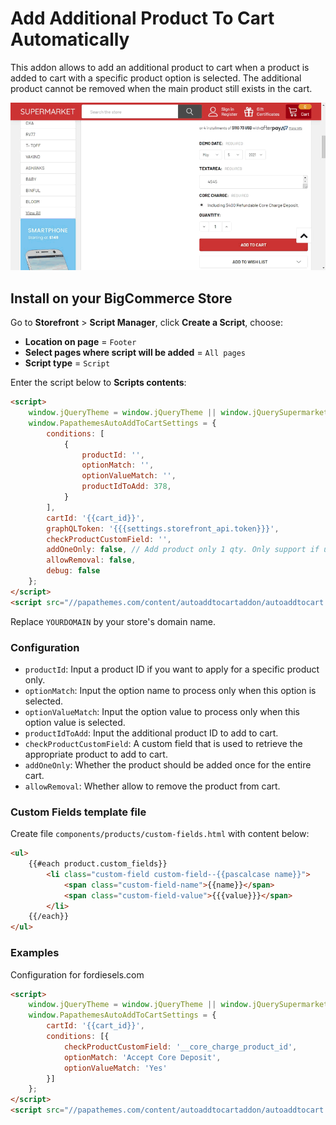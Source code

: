 # Add Additional Product To Cart Automatically

This addon allows to add an additional product to cart when a product is added to cart with a specific product option is selected. The additional product cannot be removed when the main product still exists in the cart.

![auto-add-product-to-cart-demo](img/auto-add-product-to-cart-demo.gif)



## Install on your BigCommerce Store


Go to **Storefront** > **Script Manager**, click **Create a Script**, choose:

- **Location on page** = `Footer`
- **Select pages where script will be added** = `All pages`
- **Script type** = `Script`

Enter the script below to **Scripts contents**: 

```html
<script>
    window.jQueryTheme = window.jQueryTheme || window.jQuerySupermarket || window.jQuery;
    window.PapathemesAutoAddToCartSettings = {
        conditions: [
            {
                productId: '',
                optionMatch: '',
                optionValueMatch: '',
                productIdToAdd: 378,
            }
        ],
        cartId: '{{cart_id}}',
        graphQLToken: '{{{settings.storefront_api.token}}}',
        checkProductCustomField: '',
        addOneOnly: false, // Add product only 1 qty. Only support if using GraphQL.
        allowRemoval: false,
        debug: false
    };
</script>
<script src="//papathemes.com/content/autoaddtocartaddon/autoaddtocart.YOURDOMAIN.js" async></script>
```

Replace `YOURDOMAIN` by your store's domain name.


### Configuration

- `productId`: Input a product ID if you want to apply for a specific product only.
- `optionMatch`: Input the option name to process only when this option is selected.
- `optionValueMatch`: Input the option value to process only when this option value is selected.
- `productIdToAdd`: Input the additional product ID to add to cart.
- `checkProductCustomField`: A custom field that is used to retrieve the appropriate product to add to cart.
- `addOneOnly`: Whether the product should be added once for the entire cart.
- `allowRemoval`: Whether allow to remove the product from cart.

### Custom Fields template file

Create file `components/products/custom-fields.html` with content below:

```html
<ul>
    {{#each product.custom_fields}}
        <li class="custom-field custom-field--{{pascalcase name}}">
            <span class="custom-field-name">{{name}}</span>
            <span class="custom-field-value">{{{value}}}</span>
        </li>
    {{/each}}
</ul>
```

### Examples

Configuration for fordiesels.com
```html
<script>
    window.jQueryTheme = window.jQueryTheme || window.jQuerySupermarket || window.jQuery;
    window.PapathemesAutoAddToCartSettings = {
        cartId: '{{cart_id}}',
        conditions: [{
            checkProductCustomField: '__core_charge_product_id',
            optionMatch: 'Accept Core Deposit',
            optionValueMatch: 'Yes'
        }]
    };
</script>
<script src="//papathemes.com/content/autoaddtocartaddon/autoaddtocart.fordiesels.com.js" async></script>
```